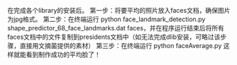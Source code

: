 在完成各个library的安装后。
第一步：将要平均的照片放入faces文档，确保图片为jpg格式。
第二步：在终端运行 python face_landmark_detection.py shape_predictor_68_face_landmarks.dat faces，并在程序运行结束后将所有faces文档中的文件复制到presidents文档中（如无法完成dlib安装，可略过该步骤，直接用文摘菌提供的素材）
第三步：在终端运行 python faceAverage.py 
这样就能看到制作成功的平均脸了！
